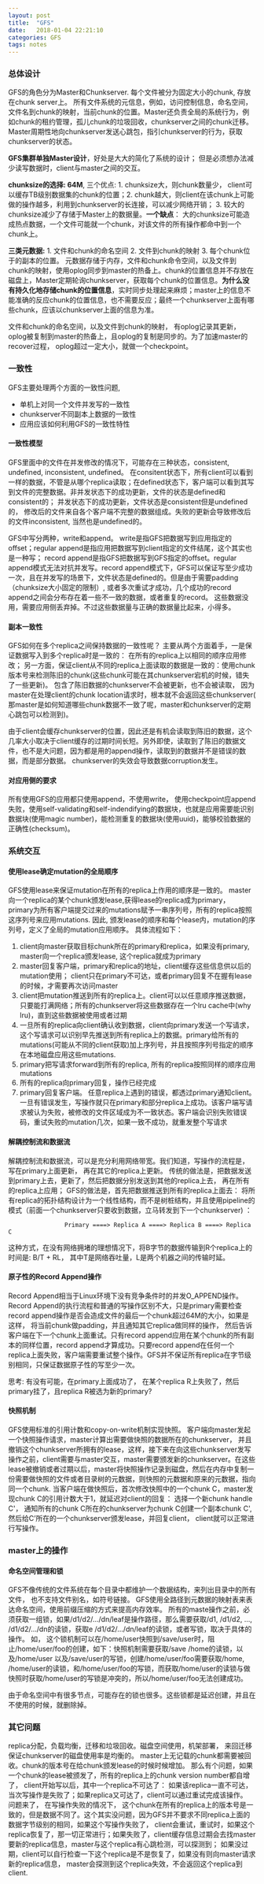 ```yaml
---
layout: post
title:  "GFS"
date:   2018-01-04 22:21:10
categories: GFS
tags: notes
---
```


### 总体设计 ###
GFS的角色分为Master和Chunkserver.  每个文件被分为固定大小的chunk,  存放在chunk server上。 所有文件系统的元信息，例如，访问控制信息，命名空间，文件名到chunk的映射，当前chunk的位置。Master还负责全局的系统行为，例如chunk的租约管理，孤儿chunk的垃圾回收，chunkserver之间的chunk迁移。 Master周期性地向chunkserver发送心跳包，指引chunkserver的行为，获取chunkserver的状态。


__GFS集群单独Master设计__，好处是大大的简化了系统的设计； 但是必须想办法减少读写数据时，client与master之间的交互。

__chunksize的选择: 64M__, 三个优点: 1. chunksize大，则chunk数量少， client可以缓存TB级别数据集的chunk的位置；2. chunk越大，则client在该chunk上可能做的操作越多，利用到chunkserver的长连接，可以减少网络开销； 3. 较大的chunksize减少了存储于Master上的数据量。__一个缺点__： 大的chunksize可能造成热点数据，一个文件可能就一个chunk，对该文件的所有操作都命中到一个chunk上。

__三类元数据:__ 1. 文件和chunk的命名空间 2. 文件到chunk的映射 3. 每个chunk位于的副本的位置。 元数据存储于内存，文件和chunk命令空间，以及文件到chunk的映射，使用oplog同步到master的热备上。chunk的位置信息并不存放在磁盘上，Master定期轮询chunkserver，获取每个chunk的位置信息。__为什么没有持久化地存储chunk的位置信息__，实时同步处理起来麻烦；master上的信息不能准确的反应chunk的位置信息，也不需要反应；最终一个chunkserver上面有哪些chunk，应该以chunkserver上面的信息为准。

 文件和chunk的命名空间，以及文件到chunk的映射， 有oplog记录其更新，oplog被复制到master的热备上，且oplog的复制是同步的。为了加速master的recover过程， oplog超过一定大小，就做一个checkpoint。

### 一致性 ###

GFS主要处理两个方面的一致性问题,
-  单机上对同一个文件并发写的一致性
- chunkserver不同副本上数据的一致性
- 应用应该如何利用GFS的一致性特性

#### 一致性模型 ####

GFS里面中的文件在并发修改的情况下，可能存在三种状态，consistent, undefined, inconsistent, undefined。 在consitent状态下，所有client可以看到一样的数据，不管是从哪个replica读取；在defined状态下，客户端可以看到其写到文件的完整数据。非并发状态下的成功更新，文件的状态是defined和consistent的； 并发状态下的成功更新，文件状态是consistent但是undefined的， 修改后的文件来自各个客户端不完整的数据组成。失败的更新会导致修改后的文件inconsistent, 当然也是undefined的。

GFS中写分两种，write和append。 write是指GFS把数据写到应用指定的offset；regular append是指应用把数据写到client指定的文件结尾，这个其实也是一种写； record append是指GFS把数据写到GFS指定的offset。regular append模式无法对抗并发写。record append模式下，GFS可以保证写至少成功一次，且在并发写的场景下，文件状态是defined的。但是由于需要padding（chunksize大小固定的限制）, 或者多次重试才成功，几个成功的record append之间会分布存在着一些不一致的数据，或者重复的record。 这些数据没用，需要应用侧丢弃掉。不过这些数据量与正确的数据量比起来，小得多。

#### 副本一致性 ####

GFS如何在多个replica之间保持数据的一致性呢？ 主要从两个方面着手，一是保证数据写入到多个replica时是一致的： 在所有的replica上以相同的顺序应用修改； 另一方面，保证client从不同的replica上面读取的数据是一致的：使用chunk版本号来检测陈旧的chunk(这些chunk可能在其chunkserver宕机的时候，错失了一些更新)。 包含了陈旧数据的chunkserver不会被更新，也不会被读取， 因为master在处理client的chunk location请求时，根本就不会返回这些chunkserver( 那master是如何知道哪些chunk数据不一致了呢，master和chunkserver的定期心跳包可以检测到)。

由于client会缓存chunkserver的位置，因此还是有机会读取到陈旧的数据，这个几率大小取决于client缓存的过期时间长短。另外即使，读取到了陈旧的数据文件，也不是大问题，因为都是用的append操作，读取到的数据并不是错误的数据，而是部分数据。  chunkserver的失效会导致数据corruption发生。

#### 对应用侧的要求 ####

所有使用GFS的应用都只使用append，不使用write， 使用checkpoint应append失败，使用self-validating和self-indendifying的数据块，也就是应用需要能识别数据块(使用magic number)，能检测重复的数据块(使用uuid)，能够校验数据的正确性(checksum)。

### 系统交互 ###

#### 使用lease确定mutation的全局顺序 ####

GFS使用lease来保证mutation在所有的replica上作用的顺序是一致的。 master向一个replica的某个chunk颁发lease,获得lease的replica成为primary， primary为所有客户端提交过来的mutations赋予一串序列号，所有的replica按照这序列号来应用mutations.  因此, 颁发lease的顺序和每个lease内，mutation的序列号，定义了全局的mutation应用顺序。 具体流程如下：
1. client向master获取目标chunk所在的primary和replica，如果没有primary,  master向一个replica颁发lease, 这个replica就成为primary
2. master回复客户端，primary和replica的地址，client缓存这些信息供以后的mutation使用； client只在primary不可达，或者primary回复不在握有lease的时候，才需要再次访问master
3. client把mutation推送到所有的replica上。client可以以任意顺序推送数据，只要能打满网络；所有的chunkserver将这些数据存在一个lru cache中(why lru)，直到这些数据被使用或者过期
4. 一旦所有的replica向client确认收到数据，client向primary发送一个写请求，这个写请求可以识别早先推送到所有replica上的数据。primary给所有的mutations(可能从不同的client获取)加上序列号，并且按照序列号指定的顺序在本地磁盘应用这些mutations.
5. primary把写请求forward到所有的replica,  所有的replica按照同样的顺序应用mutations
6. 所有的replica向primary回复，操作已经完成
7. primary回复客户端。 任意replica上遇到的错误，都透过primary通知client。一旦有错误发生，写操作就只在primary和部分replica上成功。该客户端写请求被认为失败，被修改的文件区域成为不一致状态。客户端会识别失败错误码，重试失败的mutation几次，如果一致不成功，就重发整个写请求

#### 解耦控制流和数据流 ####

解耦控制流和数据流，可以是充分利用网络带宽。我们知道，写操作的流程是， 写在primary上面更新， 再在其它的replica上更新。 传统的做法是，把数据发送到primary上去，更新了，然后把数据分别发送到其他的replica上去， 再在所有的replica上应用； GFS的做法是，首先把数据推送到所有的replica上面去： 将所有replica的拓扑结构设计为一个线性结构，而不是树桩结构，并且使用pipeline的模式（前面一个chunkserver只要收到数据，立马转发到下一个chunkserver) ：

					Primary ====> Replica A ====> Replica B ====> Replica C

这种方式，在没有网络拥堵的理想情况下，将B字节的数据传输到R个replica上的时间是: B/T + RL， 其中T是网络吞吐量，L是两个机器之间的传输时延。

#### 原子性的Record Append操作 ####

Record Append相当于Linux环境下没有竞争条件时的并发O_APPEND操作。 Record Append的执行流程和普通的写操作区别不大，只是primary需要检查record append操作是否会造成文件的最后一个chunk超过64M的大小，如果是这样， 将当前chunk做padding，并且通知其它replica做同样的操作， 然后告诉客户端在下一个chunk上面重试。只有record append应用在某个chunk的所有副本的同样位置，record append才算成功。只要record append在任何一个replica上面失败，客户端需要重试整个操作。GFS并不保证所有replica在字节级别相同，只保证数据原子性的写至少一次。

思考: 有没有可能，在primary上面成功了， 在某个replica R上失败了，然后primary挂了，且replica R被选为新的primary?

#### 快照机制 ####

GFS使用标准的引用计数和copy-on-write机制实现快照。 客户端向master发起一个快照操作请求，master计算出需要做快照的数据所在的chunkserver， 并且撤销这个chunkserver所拥有的lease，这样，接下来在向这些chunkserver发写操作之前，client需要与master交互，master需要颁发新的chunkserver。在这些lease被撤销或者过期以后，master将快照操作记录到磁盘，然后在内存中复制一份需要做快照的文件或者目录树的元数据，则快照的元数据和原来的元数据，指向同一个chunk.  当客户端在做快照后，首次修改快照中的一个chunk C，master发现chunk C的引用计数大于1，就延迟对client的回复： 选择一个新chunk handle C'， 通知所有的chunk C所在的chunkserver为chunk C创建一个副本chunk C',  然后给C’所在的一个chunkserver颁发lease，并回复client， client就可以正常进行写操作。

### master上的操作 ###

#### 命名空间管理和锁 ####

GFS不像传统的文件系统在每个目录中都维护一个数据结构，来列出目录中的所有文件， 也不支持文件别名，如符号链接。 GFS使用全路径到元数据的映射表来表达命名空间，使用前缀压缩的方式来提高内存效率。 所有的maste操作之前，必须获取一组锁，如果/d1/d2/.../dn/leaf是操作路径，那么需要获取/d1, /d1/d2, ..., /d1/d2/.../dn的读锁，获取e /d1/d2/.../dn/leaf的读锁，或者写锁，取决于具体的操作。 如， 这个锁机制可以在/home/user快照到/save/user时，阻止/home/user/foo的创建，如下：快照机制需要获取/save  /home的读锁，以及/home/user 以及/save/user的写锁，创建/home/user/foo需要获取/home,  /home/user的读锁，和/home/user/foo的写锁，而获取/home/user的读锁与做快照时获取/home/user的写锁是冲突的，所以/home/user/foo无法创建成功。

由于命名空间中有很多节点，可能存在的锁也很多。这些锁都是延迟创建，并且在不使用的时候，就删除掉。

### 其它问题 ###

replica分配，负载均衡，迁移和垃圾回收。磁盘空间使用，机架部署， 来回迁移保证chunkserver的磁盘使用率是均衡的。 master上无记载的chunk都需要被回收。chunk的版本号在给chunk颁发lease的时候时候增加。 那么有个问题，如果一个chunk的lease被颁发了，所有的replica上的chunk version number都自增了， client开始写以后，其中一个replica不可达了： 如果该replica一直不可达，当次写操作是失败了；如果replica又可达了，client可以通过重试完成该操作。 问题来了， 在写操作失败的情况下， 这个chunk在所有的replica上的版本号是一致的，但是数据不同了。这个其实没问题，因为GFS并不要求不同replica上面的数据字节级别的相同，如果这个写操作失败了， client会重试，重试时，如果这个replica恢复了，那一切正常进行；如果失败了，client缓存信息过期会去找master要新的replica信息，master与这个replica有心跳检测，可以探测到； 如果没过期，client可以自行检查一下这个replica是不是恢复了，如果没有则向master请求新的replica信息， master会探测到这个replica失效，不会返回这个replica到client.



